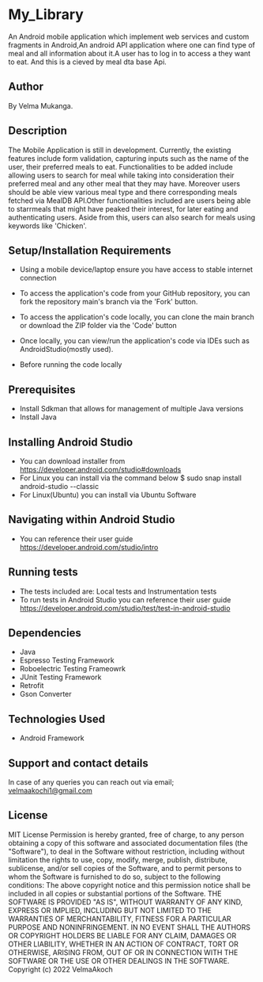 # My_Library
An Android mobile application which implement web services and custom fragments in Android,An android API application where one can find type of meal and all information about it.A user has to log in to access a they want to eat. And this is a cieved by meal dta base Api. 

## Author
By Velma Mukanga.

## Description
The Mobile Application is still in development. Currently, the existing features include form validation, capturing inputs such as the name of the user, their preferred meals to eat. Functionalities to be added include allowing users to search for meal while taking into consideration their preferred meal and any other meal that they may have. Moreover users should be able view various meal type and there corresponding meals fetched via MealDB API.Other functionalities included are users being able to starrmeals that might have peaked their interest, for later eating and authenticating users. Aside from this, users can also search for meals using keywords like 'Chicken'.

## Setup/Installation Requirements
- Using a mobile device/laptop ensure you have access to stable internet connection

- To access the application's code from your GitHub repository, you can fork the repository main's branch via the 'Fork' button.

- To access the application's code locally, you can clone the main branch or download the ZIP folder via the 'Code' button

- Once locally, you can view/run the application's code via IDEs such as AndroidStudio(mostly used).

- Before running the code locally

## Prerequisites
- Install Sdkman that allows for management of multiple Java versions
- Install Java

## Installing Android Studio
- You can download installer from https://developer.android.com/studio#downloads
- For Linux you can install via the command below
 $ sudo snap install android-studio --classic
- For Linux(Ubuntu) you can install via Ubuntu Software

## Navigating within Android Studio
- You can reference their user guide https://developer.android.com/studio/intro

## Running tests
- The tests included are: Local tests and Instrumentation tests
- To run tests in Android Studio you can reference their user guide https://developer.android.com/studio/test/test-in-android-studio

## Dependencies
- Java
- Espresso Testing Framework
- Roboelectric Testing Frameowrk
- JUnit Testing Framework
- Retrofit
- Gson Converter

## Technologies Used
- Android Framework

## Support and contact details
In case of any queries you can reach out via email; velmaakochi1@gmail.com

## License
MIT License Permission is hereby granted, free of charge, to any person obtaining a copy of this software and associated documentation files (the "Software"), to deal in the Software without restriction, including without limitation the rights to use, copy, modify, merge, publish, distribute, sublicense, and/or sell copies of the Software, and to permit persons to whom the Software is furnished to do so, subject to the following conditions:
The above copyright notice and this permission notice shall be included in all copies or substantial portions of the Software.
THE SOFTWARE IS PROVIDED "AS IS", WITHOUT WARRANTY OF ANY KIND, EXPRESS OR IMPLIED, INCLUDING BUT NOT LIMITED TO THE WARRANTIES OF MERCHANTABILITY, FITNESS FOR A PARTICULAR PURPOSE AND NONINFRINGEMENT. IN NO EVENT SHALL THE AUTHORS OR COPYRIGHT HOLDERS BE LIABLE FOR ANY CLAIM, DAMAGES OR OTHER LIABILITY, WHETHER IN AN ACTION OF CONTRACT, TORT OR OTHERWISE, ARISING FROM, OUT OF OR IN CONNECTION WITH THE SOFTWARE OR THE USE OR OTHER DEALINGS IN THE SOFTWARE.
Copyright (c) 2022 VelmaAkoch
